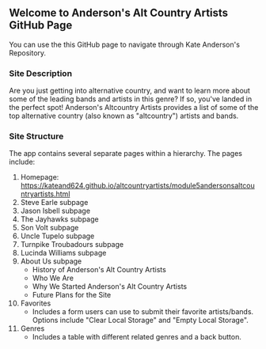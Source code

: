 ## Welcome to Anderson's Alt Country Artists GitHub Page

You can use the this GitHub page to navigate through Kate Anderson's Repository.

### Site Description

Are you just getting into alternative country, and want to learn more about some of the leading bands and artists in this genre? If so, you've landed in the perfect spot! Anderson's Altcountry Artists provides a list of some of the top alternative country (also known as "altcountry") artists and bands.

### Site Structure

The app contains several separate pages within a hierarchy. The pages include:

1. Homepage: https://kateand624.github.io/altcountryartists/module5andersonsaltcountryartists.html
2. Steve Earle subpage
3. Jason Isbell subpage
4. The Jayhawks subpage
5. Son Volt subpage
6. Uncle Tupelo subpage
7. Turnpike Troubadours subpage
8. Lucinda Williams subpage
9. About Us subpage
    - History of Anderson's Alt Country Artists
    - Who We Are
    - Why We Started Anderson's Alt Country Artists
    - Future Plans for the Site
10. Favorites
    - Includes a form users can use to submit their favorite artists/bands. Options include "Clear Local Storage" and "Empty Local Storage".
11. Genres
    - Includes a table with different related genres and a back button.
